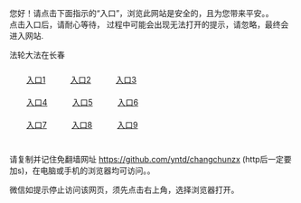 您好！请点击下面指示的“入口”，浏览此网站是安全的，且为您带来平安。。 <br/>
点击入口后，请耐心等待， 过程中可能会出现无法打开的提示，请忽略，最终会进入网站. </br>

法轮大法在长春<br/>
<div style="padding:10px"><a style="margin:20px" target="_blank" href="https://d3ki8zlousmdd8.cloudfront.net/2Qpsp?vbxjrmc" id="ccLink1" rel="nofollow">入口1</a> <a target="_blank" style="margin:20px" href="https://d29uooo6bpf9qz.cloudfront.net/2Qpsp?drgxlmfn" id="ccLink2" rel="nofollow">入口2</a> <a style="margin:20px" target="_blank" href="https://dtl5quk9w7z4d.cloudfront.net/2Qpsp?hydnxnl" id="ccLink3" rel="nofollow">入口3</a></div>

<div style="padding:10px" ><a style="margin:20px" target="_blank" href="https://d3ki8zlousmdd8.cloudfront.net/2Qpsp?vbxjrmc" id="ccLink4" rel="nofollow">入口4</a> <a style="margin:20px" href="https://d29uooo6bpf9qz.cloudfront.net/2Qpsp?drgxlmfn" target="_blank" id="ccLink5" rel="nofollow">入口5</a> <a style="margin:20px" href="https://dtl5quk9w7z4d.cloudfront.net/2Qpsp?hydnxnl" target="_blank" id="ccLink6" rel="nofollow">入口6</a></div>

<div style="padding:10px"><a style="margin:20px" target="_blank" href="https://d3ki8zlousmdd8.cloudfront.net/2Qpsp?vbxjrmc" id="ccLink7" rel="nofollow">入口7</a> <a style="margin:20px" href="https://d29uooo6bpf9qz.cloudfront.net/2Qpsp?drgxlmfn" target="_blank" id="ccLink8" rel="nofollow">入口8</a> <a style="margin:20px" target="_blank" href="https://dtl5quk9w7z4d.cloudfront.net/2Qpsp?hydnxnl" id="ccLink9" rel="nofollow">入口9</a></div>

<br/>



请复制并记住免翻墙网址 https://github.com/yntd/changchunzx (http后一定要加s)，在电脑或手机的浏览器均可访问。。<br/>

微信如提示停止访问该网页，须先点击右上角，选择浏览器打开。
